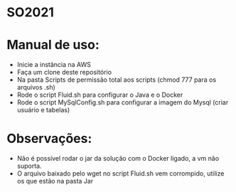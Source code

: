 # SO2021

# Manual de uso:
- Inicie a instância na AWS
- Faça um clone deste repositório
- Na pasta Scripts de permissão total aos scripts (chmod 777 para os arquivos .sh)
- Rode o script Fluid.sh para configurar o Java e o Docker
- Rode o script MySqlConfig.sh para configurar a imagem do Mysql (criar usuário e tabelas)



# Observações:
- Não é possível rodar o jar da solução com o Docker ligado, a vm não suporta.
- O arquivo baixado pelo wget no script Fluid.sh vem corrompido, utilize os que estão na pasta Jar
